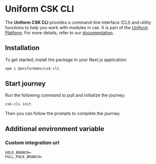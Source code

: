 # Uniform CSK CLI

The **Uniform CSK CLI** provides a command-line interface (CLI) and utility functions to help you work with modules in csk. It is part of the [Uniform Platform](https://uniform.app). For more details, refer to our [documentation](https://docs.uniform.app).


## Installation

To get started, install the package in your Next.js application:

```bash
npm i @uniformdev/csk-cli
```

## Start journey

Run the following command to pull and initialize the journey:

```bash
csk-cli init
```
Then you can follow the prompts to complete the journey.

## Additional environment variable

###  Custom integration url
```dotenv
GOLD_BRANCH=
FULL_PACK_BRANCH=
```